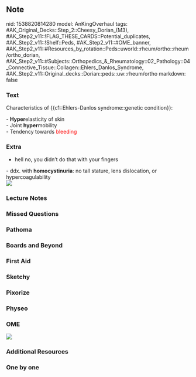 ## Note
nid: 1538820814280
model: AnKingOverhaul
tags: #AK_Original_Decks::Step_2::Cheesy_Dorian_(M3), #AK_Step2_v11::!FLAG_THESE_CARDS::Potential_duplicates, #AK_Step2_v11::!Shelf::Peds, #AK_Step2_v11::#OME_banner, #AK_Step2_v11::#Resources_by_rotation::Peds::uworld::rheum/ortho::rheum/ortho_dorian, #AK_Step2_v11::#Subjects::Orthopedics_&_Rheumatology::02_Pathology::04_Connective_Tissue::Collagen::Ehlers_Danlos_Syndrome, #AK_Step2_v11::Original_decks::Dorian::peds::uw::rheum/ortho
markdown: false

### Text
Characteristics of {{c1::Ehlers-Danlos syndrome::genetic
condition}}:
<div>
  - <b>Hyper</b>elasticity of skin
</div>
<div>
  - Joint <b>hyper</b>mobility
</div>
<div>
  - Tendency towards <font color="#FF0000" style="">bleeding</font>
</div>

### Extra
- hell no, you didn’t do that with your fingers
<div>
  - ddx. with <b>homocystinuria</b>: no tall stature, lens
  dislocation, or hypercoagulability
</div>
<div><img src="ed.PNG"></div>

### Lecture Notes


### Missed Questions


### Pathoma


### Boards and Beyond


### First Aid


### Sketchy


### Pixorize


### Physeo


### OME
<div class="ome-widget">
  <a href="https://onlinemeded.org?ref=anki"><img src=
  "_OME_AnkiFlashcards_General_4.png"></a>
</div>

### Additional Resources


### One by one

